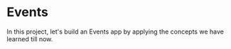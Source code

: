 # Events
In this project, let's build an Events app by applying the concepts we have learned till now.

